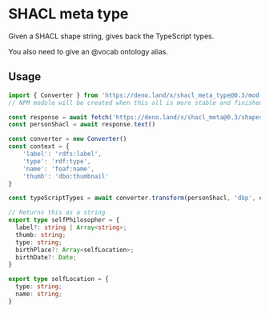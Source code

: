 # SHACL meta type

Given a SHACL shape string, gives back the TypeScript types.

You also need to give an @vocab ontology alias.

## Usage

```TypeScript
import { Converter } from 'https://deno.land/x/shacl_meta_type@0.3/mod.ts'
// NPM module will be created when this all is more stable and finished.

const response = await fetch('https://deno.land/x/shacl_meta@0.3/shapes/Person.ttl')
const personShacl = await response.text()

const converter = new Converter()
const context = {
    'label': 'rdfs:label',
    'type': 'rdf:type',
    'name': 'foaf:name',
    'thumb': 'dbo:thumbnail'
}

const typeScriptTypes = await converter.transform(personShacl, 'dbp', context)

// Returns this as a string
export type selfPhilosopher = {
  label?: string | Array<string>;
  thumb: string;
  type: string;
  birthPlace?: Array<selfLocation>;
  birthDate?: Date;
}

export type selfLocation = {
  type: string;
  name: string;
}

```